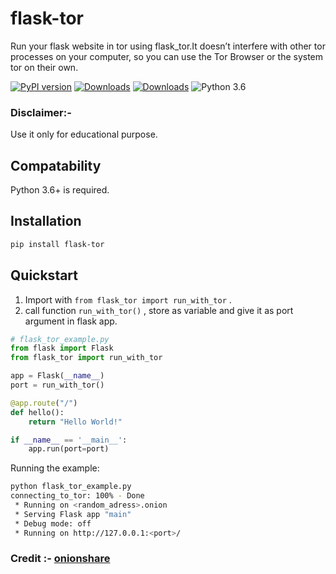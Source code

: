 # flask-tor

Run your flask website in tor using flask_tor.It doesn’t interfere with other tor processes on your computer, so you can use the Tor Browser or the system tor on their own.

 [![PyPI version](https://badge.fury.io/py/flask-tor.svg)](https://badge.fury.io/py/flask-tor)
 [![Downloads](https://pepy.tech/badge/flask-tor/month)](https://pepy.tech/project/flask-tor)
 [![Downloads](https://static.pepy.tech/personalized-badge/flask-tor?period=total&units=international_system&left_color=green&right_color=blue&left_text=Total%20Downloads)](https://pepy.tech/project/flask-tor)
 ![Python 3.6](https://img.shields.io/badge/python-3.6-yellow.svg)


### Disclaimer:-
Use it only for educational purpose.

## Compatability
Python 3.6+ is required.

## Installation

```bash
pip install flask-tor
```

## Quickstart
1. Import with ```from flask_tor import run_with_tor``` .
2. call function `run_with_tor()` , store as variable and give it as port argument in flask app.

```python
# flask_tor_example.py
from flask import Flask
from flask_tor import run_with_tor

app = Flask(__name__)
port = run_with_tor()

@app.route("/")
def hello():
    return "Hello World!"

if __name__ == '__main__':
    app.run(port=port)
```

Running the example:
```bash
python flask_tor_example.py
connecting_to_tor: 100% - Done                                                       
 * Running on <random_adress>.onion
 * Serving Flask app "main"
 * Debug mode: off
 * Running on http://127.0.0.1:<port>/
```

### Credit :- [onionshare](https://github.com/onionshare/onionshare)